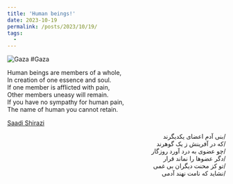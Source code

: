 ```yaml
---
title: 'Human beings!'
date: 2023-10-19
permalink: /posts/2023/10/19/
tags:
  - 
---
```

![Gaza](https://mahdinaderi.com//assets/img/shoe.jpg)
#Gaza  

Human beings are members of a whole,  
In creation of one essence and soul.  
If one member is afflicted with pain,  
Other members uneasy will remain.  
If you have no sympathy for human pain,  
The name of human you cannot retain.  

[Saadi Shirazi](https://en.wikipedia.org/wiki/Saadi_Shirazi)  

<div dir="rtl">
/بنی آدم اعضای یکدیگرند   
</div>
<div dir="rtl">
/که در آفرینش ز یک گوهرند  
</div>

<div dir="rtl">
/چو عضوی به درد آورد روزگار  
</div>

<div dir="rtl">
/دگر عضوها را نماند قرار  
</div>

<div dir="rtl">
/تو کز محنت دیگران بی غمی  
</div>

<div dir="rtl">
/نشاید که نامت نهند آدمی  
</div>

